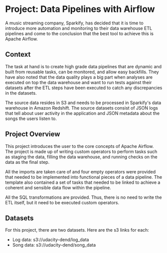 # Project: Data Pipelines with Airflow

A music streaming company, Sparkify, has decided that it is time to introduce more automation 
and monitoring to their data warehouse ETL pipelines and come to the conclusion that the best 
tool to achieve this is Apache Airflow.

## Context
The task at hand is to create high grade data  pipelines that are dynamic and built from 
reusable tasks, can be monitored, and allow easy backfills. 
They have also noted that the data quality plays a big part when analyses are 
executed on top the data warehouse and want to run tests against their datasets after the 
ETL steps have been executed to catch any discrepancies in the datasets.

The source data resides in S3 and needs to be processed in Sparkify's data warehouse in 
Amazon Redshift. The source datasets consist of JSON logs that tell about user activity in 
the application and JSON metadata about the songs the users listen to.

## Project Overview
This project introduces the user to the core concepts of Apache Airflow. 
The project is made up of writing custom operators to perform tasks such as staging the data, 
filling the data warehouse, and running checks on the data as the final step.

All the imports are taken care of and four empty operators were provided that needed to be 
implemented into functional pieces of a data pipeline. 
The template also contained a set of tasks that needed to be linked to achieve a coherent 
and sensible data flow within the pipeline.

All the SQL transformations are provided. Thus, there is no need to write the ETL itself, 
but it need to be executed custom operators.

## Datasets
For this project, there are two datasets. Here are the s3 links for each:

- Log data: s3://udacity-dend/log_data
- Song data: s3://udacity-dend/song_data